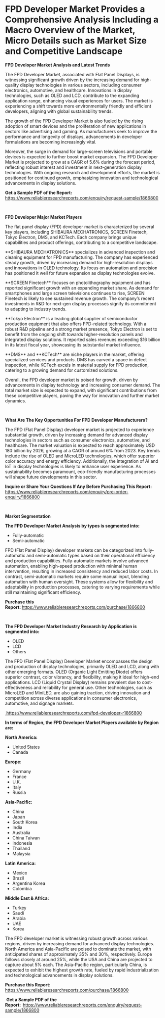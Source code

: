 <p><h1>FPD Developer Market Provides a Comprehensive Analysis Including a Macro Overview of the Market, Micro Details such as Market Size and Competitive Landscape</h1></p><p><strong>FPD Developer Market Analysis and Latest Trends</strong></p>
<p><p>The FPD Developer Market, associated with Flat Panel Displays, is witnessing significant growth driven by the increasing demand for high-quality display technologies in various sectors, including consumer electronics, automotive, and healthcare. Innovations in display technologies, such as OLED and LCD, contribute to the expanding application range, enhancing visual experiences for users. The market is experiencing a shift towards more environmentally friendly and efficient developers, aligning with global sustainability trends.</p><p>The growth of the FPD Developer Market is also fueled by the rising adoption of smart devices and the proliferation of new applications in sectors like advertising and gaming. As manufacturers seek to improve the performance and longevity of displays, advancements in developer formulations are becoming increasingly vital.</p><p>Moreover, the surge in demand for large-screen televisions and portable devices is expected to further boost market expansion. The FPD Developer Market is projected to grow at a CAGR of 5.6% during the forecast period, reflecting robust interest and investment in next-generation display technologies. With ongoing research and development efforts, the market is positioned for continued growth, emphasizing innovation and technological advancements in display solutions.</p></p>
<p><strong>Get a Sample PDF of the Report:&nbsp;</strong> <a href="https://www.reliableresearchreports.com/enquiry/request-sample/1866800?utm_campaign=3441&utm_medium=2&utm_source=Github&utm_content=ia&utm_term=16042025&utm_id=fpd-developer">https://www.reliableresearchreports.com/enquiry/request-sample/1866800</a></p>
<p>&nbsp;</p>
<p><strong>FPD Developer Major Market Players</strong></p>
<p><p>The flat panel display (FPD) developer market is characterized by several key players, including SHIBAURA MECHATRONICS, SCREEN Finetech, Tokyo Electron, DMS, and KCTech. Each company brings unique capabilities and product offerings, contributing to a competitive landscape.</p><p>**SHIBAURA MECHATRONICS** specializes in advanced inspection and cleaning equipment for FPD manufacturing. The company has experienced steady growth, driven by increasing demand for high-resolution displays and innovations in OLED technology. Its focus on automation and precision has positioned it well for future expansion as display technologies evolve.</p><p>**SCREEN Finetech** focuses on photolithography equipment and has reported significant growth with an expanding market share. As demand for smartphones and large screen televisions continues to rise, SCREEN Finetech is likely to see sustained revenue growth. The company’s recent investments in R&D for next-gen display processes signify its commitment to adapting to industry trends.</p><p>**Tokyo Electron** is a leading global supplier of semiconductor production equipment that also offers FPD-related technology. With a robust R&D pipeline and a strong market presence, Tokyo Electron is set to benefit from the ongoing shift towards higher-resolution panels and integrated display solutions. It reported sales revenues exceeding $16 billion in its latest fiscal year, showcasing its substantial market influence.</p><p>**DMS** and **KCTech** are niche players in the market, offering specialized services and products. DMS has carved a space in defect inspection, while KCTech excels in material supply for FPD production, catering to a growing demand for customized solutions.</p><p>Overall, the FPD developer market is poised for growth, driven by advancements in display technology and increasing consumer demand. The total market size is expected to expand, with significant contributions from these competitive players, paving the way for innovation and further market dynamics.</p></p>
<p>&nbsp;</p>
<p><strong>What Are The Key Opportunities For FPD Developer Manufacturers?</strong></p>
<p><p>The FPD (Flat Panel Display) developer market is projected to experience substantial growth, driven by increasing demand for advanced display technologies in sectors such as consumer electronics, automotive, and healthcare. The market valuation is expected to reach approximately USD 180 billion by 2026, growing at a CAGR of around 6% from 2023. Key trends include the rise of OLED and MicroLED technologies, which offer superior color accuracy and energy efficiency. Additionally, the integration of AI and IoT in display technologies is likely to enhance user experience. As sustainability becomes paramount, eco-friendly manufacturing processes will shape future developments in this sector.</p></p>
<p><strong>Inquire or Share Your Questions If Any Before Purchasing This Report:</strong> <a href="https://www.reliableresearchreports.com/enquiry/pre-order-enquiry/1866800?utm_campaign=3441&utm_medium=2&utm_source=Github&utm_content=ia&utm_term=16042025&utm_id=fpd-developer">https://www.reliableresearchreports.com/enquiry/pre-order-enquiry/1866800</a></p>
<p>&nbsp;</p>
<p><strong>Market Segmentation</strong></p>
<p><strong>The FPD Developer Market Analysis by types is segmented into:</strong></p>
<p><ul><li>Fully-automatic</li><li>Semi-automatic</li></ul></p>
<p><p>FPD (Flat Panel Display) developer markets can be categorized into fully-automatic and semi-automatic types based on their operational efficiency and production capabilities. Fully-automatic markets involve advanced automation, enabling high-speed production with minimal human intervention, resulting in increased consistency and reduced labor costs. In contrast, semi-automatic markets require some manual input, blending automation with human oversight. These systems allow for flexibility and adaptability in production processes, catering to varying requirements while still maintaining significant efficiency.</p></p>
<p><strong>Purchase this Report:&nbsp;</strong><a href="https://www.reliableresearchreports.com/purchase/1866800?utm_campaign=3441&utm_medium=2&utm_source=Github&utm_content=ia&utm_term=16042025&utm_id=fpd-developer">https://www.reliableresearchreports.com/purchase/1866800</a></p>
<p>&nbsp;</p>
<p><strong>The FPD Developer Market Industry Research by Application is segmented into:</strong></p>
<p><ul><li>OLED</li><li>LCD</li><li>Others</li></ul></p>
<p><p>The FPD (Flat Panel Display) Developer Market encompasses the design and production of display technologies, primarily OLED and LCD, along with other emerging formats. OLED (Organic Light Emitting Diode) offers superior contrast, color vibrancy, and flexibility, making it ideal for high-end applications. LCD (Liquid Crystal Display) remains prevalent due to cost-effectiveness and reliability for general use. Other technologies, such as MicroLED and MiniLED, are also gaining traction, driving innovation and competition across diverse applications in consumer electronics, automotive, and signage markets.</p></p>
<p><a href="https://www.reliableresearchreports.com/fpd-developer-r1866800?utm_campaign=3441&utm_medium=2&utm_source=Github&utm_content=ia&utm_term=16042025&utm_id=fpd-developer">&nbsp;https://www.reliableresearchreports.com/fpd-developer-r1866800</a></p>
<p><strong>In terms of Region, the FPD Developer Market Players available by Region are:</strong></p>
<p>
    <p> <strong> North America: </strong>
        <ul>
            <li>United States</li>
            <li>Canada</li>
        </ul>
        </p> 
    <p> <strong> Europe: </strong>
        <ul>
            <li>Germany</li>
            <li>France</li>
            <li>U.K.</li>
            <li>Italy</li>
            <li>Russia</li>
        </ul>
        </p> 
    <p> <strong> Asia-Pacific: </strong>
        <ul>
            <li>China</li>
            <li>Japan</li>
            <li>South Korea</li>
            <li>India</li>
            <li>Australia</li>
            <li>China Taiwan</li>
            <li>Indonesia</li>
            <li>Thailand</li>
            <li>Malaysia</li>
        </ul>
        </p> 
    <p> <strong> Latin America: </strong>
        <ul>
            <li>Mexico</li>
            <li>Brazil</li>
            <li>Argentina Korea</li>
            <li>Colombia</li>
        </ul>
        </p> 
    <p> <strong> Middle East & Africa: </strong>
        <ul>
            <li>Turkey</li>
            <li>Saudi</li>
            <li>Arabia</li>
            <li>UAE</li>
            <li>Korea</li>
        </ul>
    </p>
    </p>
<p><p>The FPD developer market is witnessing robust growth across various regions, driven by increasing demand for advanced display technologies. North America and Asia-Pacific are poised to dominate the market, with anticipated shares of approximately 35% and 30%, respectively. Europe follows closely at around 25%, while the USA and China are projected to capture about 5% each. The Asia-Pacific region, particularly China, is expected to exhibit the highest growth rate, fueled by rapid industrialization and technological advancements in display solutions.</p></p>
<p><strong>Purchase this Report: </strong><a href="https://www.reliableresearchreports.com/purchase/1866800?utm_campaign=3441&utm_medium=2&utm_source=Github&utm_content=ia&utm_term=16042025&utm_id=fpd-developer">https://www.reliableresearchreports.com/purchase/1866800</a></p>
<p>&nbsp;<strong>Get a Sample PDF of the Report:&nbsp;&nbsp;</strong><a href="https://www.reliableresearchreports.com/enquiry/request-sample/1866800?utm_campaign=3441&utm_medium=2&utm_source=Github&utm_content=ia&utm_term=16042025&utm_id=fpd-developer">https://www.reliableresearchreports.com/enquiry/request-sample/1866800</a></p>
<p><strong></strong></p>
<p><p></p><p></p><p></p></p>